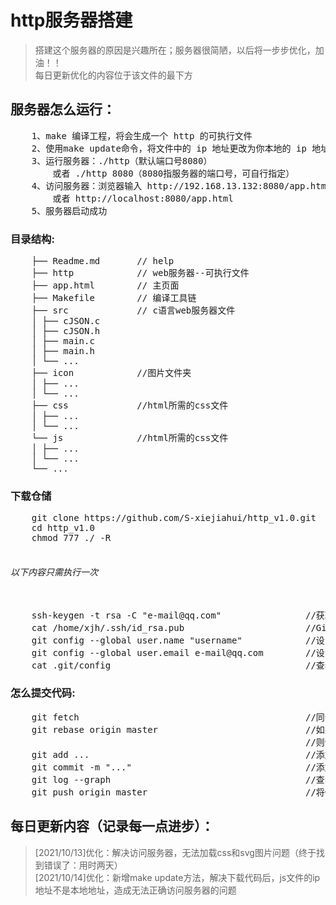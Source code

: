 # http服务器搭建
>搭建这个服务器的原因是兴趣所在；服务器很简陋，以后将一步步优化，加油！！<br>
>每日更新优化的内容位于该文件的最下方<br>
## 服务器怎么运行：
<pre>
    1、make 编译工程，将会生成一个 http 的可执行文件
    2、使用make update命令，将文件中的 ip 地址更改为你本地的 ip 地址
    3、运行服务器：./http（默认端口号8080）
        或者 ./http 8080（8080指服务器的端口号，可自行指定）
    4、访问服务器：浏览器输入 http://192.168.13.132:8080/app.html 即可
        或者 http://localhost:8080/app.html
    5、服务器启动成功
</pre>
### 目录结构:
<pre>
    ├── Readme.md       // help
    ├── http            // web服务器--可执行文件
    ├── app.html        // 主页面
    ├── Makefile        // 编译工具链
    ├── src             // c语言web服务器文件
    │ ├── cJSON.c
    │ ├── cJSON.h
    │ ├── main.c
    │ ├── main.h
    │ └── ...
    ├── icon            //图片文件夹
    │ ├── ...
    │ └── ...
    ├── css             //html所需的css文件
    │ ├── ...
    │ └── ...
    └── js              //html所需的css文件
    │ ├── ...
    │ └── ...
    └── ...
</pre>
### 下载仓储
<pre>
    git clone https://github.com/S-xiejiahui/http_v1.0.git
    cd http_v1.0
    chmod 777 ./ -R 
    <h6>以下内容只需执行一次</h6>
    ssh-keygen -t rsa -C "e-mail@qq.com"                //获取ssh-key密钥
    cat /home/xjh/.ssh/id_rsa.pub                       //GitHub服务器添加你的密钥，你才能有上传代码权限
    git config --global user.name "username"            //设置你的ssh名
    git config --global user.email e-mail@qq.com        //设置你的ssh邮箱
    cat .git/config                                     //查看你的设置是否生效
</pre>
### 怎么提交代码:
<pre>
    git fetch                                           //同步远端服务器内容到本地分支
    git rebase origin master                            //如果有打印信息，说明你本地代码落后，GitHub上的代码
                                                        //则使用这条命令，同步
    git add ...                                         //添加修改的文件
    git commit -m "..."                                 //添加修改此次文件的备注
    git log --graph                                     //查看修改历史
    git push origin master                              //将修改的文件，推送到GitHub
</pre>
## 每日更新内容（记录每一点进步）：
>[2021/10/13]优化：解决访问服务器，无法加载css和svg图片问题（终于找到错误了：用时两天）<br>
>[2021/10/14]优化：新增make update方法，解决下载代码后，js文件的ip地址不是本地地址，造成无法正确访问服务器的问题<br>
